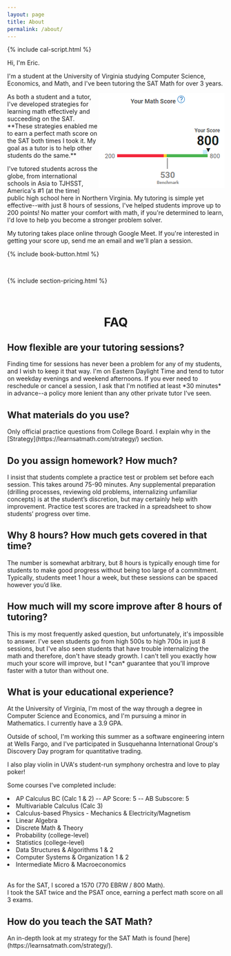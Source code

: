 ```yaml
---
layout: page
title: About
permalink: /about/
---
```


{% include cal-script.html %}

Hi, I'm Eric.

I'm a student at the University of Virginia studying Computer Science, Economics, and Math, and I've been tutoring the SAT Math for over 3 years.

<img src="/images/score.jpg" align="right">
As both a student and a tutor, I've developed strategies for learning math effectively and succeeding on the SAT. **These strategies enabled me to earn a perfect math score on the SAT both times I took it. My goal as a tutor is to help other students do the same.**

I've tutored students across the globe, from international schools in Asia to TJHSST, America's #1 (at the time) public high school here in Northern Virginia. My tutoring is simple yet effective--with just 8 hours of sessions, I've helped students improve up to 200 points! No matter your comfort with math, if you're determined to learn, I'd love to help you become a stronger problem solver.
  
My tutoring takes place online through Google Meet. If you're interested in getting your score up, send me an email and we'll plan a session.

{% include book-button.html %}

<br>

{% include section-pricing.html %}


<br>
<h1 align="center" class="section__title">FAQ</h1>

<h2>How flexible are your tutoring sessions?</h2>
Finding time for sessions has never been a problem for any of my students, and I wish to keep it that way. I'm on Eastern Daylight Time and tend to tutor on weekday evenings and weekend afternoons. If you ever need to reschedule or cancel a session, I ask that I'm notified at least *30 minutes* in advance--a policy more lenient than any other private tutor I've seen.

<h2>What materials do you use?</h2>
Only official practice questions from College Board. I explain why in the [Strategy](https://learnsatmath.com/strategy/) section.

<h2>Do you assign homework? How much?</h2>
I insist that students complete a practice test or problem set before each session. This takes around 75-90 minutes. Any supplemental preparation (drilling processes, reviewing old problems, internalizing unfamiliar concepts) is at the student’s discretion, but may certainly help with improvement. Practice test scores are tracked in a spreadsheet to show students’ progress over time.

<h2>Why 8 hours? How much gets covered in that time?</h2>
The number is somewhat arbitrary, but 8 hours is typically enough time for students to make good progress without being too large of a commitment. Typically, students meet 1 hour a week, but these sessions can be spaced however you’d like.

<h2>How much will my score improve after 8 hours of tutoring?</h2>
This is my most frequently asked question, but unfortunately, it's impossible to answer. I've seen students go from high 500s to high 700s in just 8 sessions, but I've also seen students that have trouble internalizing the math and therefore, don't have steady growth. I can't tell you exactly how much your score will improve, but I *can* guarantee that you'll improve faster with a tutor than without one.

<h2>What is your educational experience?</h2>
At the University of Virginia, I'm most of the way through a degree in Computer Science and Economics, and I'm pursuing a minor in Mathematics. I currently have a 3.9 GPA.

Outside of school, I'm working this summer as a software engineering intern at Wells Fargo, and I've participated in Susquehanna International Group's Discovery Day program for quantitative trading.

I also play violin in UVA's student-run symphony orchestra and love to play poker!

Some courses I've completed include:
<li>AP Calculus BC (Calc 1 & 2) -- AP Score: 5 -- AB Subscore: 5</li>
<li>Multivariable Calculus (Calc 3)</li>
<li>Calculus-based Physics - Mechanics & Electricity/Magnetism</li>
<li>Linear Algebra</li>
<li>Discrete Math & Theory</li>
<li>Probability (college-level)</li>
<li>Statistics (college-level)</li>
<li>Data Structures & Algorithms 1 & 2</li>
<li>Computer Systems & Organization 1 & 2</li>
<li>Intermediate Micro & Macroeconomics</li> <br>

As for the SAT, I scored a 1570 (770 EBRW / 800 Math). <br>
I took the SAT twice and the PSAT once, earning a perfect math score on all 3 exams.

<h2>How do you teach the SAT Math?</h2>
An in-depth look at my strategy for the SAT Math is found [here](https://learnsatmath.com/strategy/).

